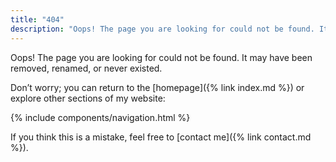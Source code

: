 ```yaml
---
title: "404"
description: "Oops! The page you are looking for could not be found. It may have been removed, renamed, or never existed. Feel free to return to the homepage or explore other sections of my website."
---
```


Oops! The page you are looking for could not be found. It may have been removed, renamed, or never existed.

Don’t worry; you can return to the [homepage]({% link index.md %}) or explore other sections of my website:

{% include components/navigation.html %}

If you think this is a mistake, feel free to [contact me]({% link contact.md %}).
